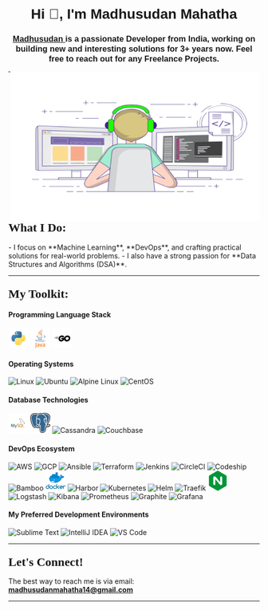<h1 align="center"><font face="Arial">Hi 👋, I'm Madhusudan Mahatha </font></h1>
<h3 align="center"><font face="Arial"><a href="https://www.linkedin.com/in/msmahatha/" target="_blank" rel="noreferrer">Madhusudan </a> is a passionate Developer from India, working on building new and interesting solutions for 3+ years now. Feel free to reach out for any Freelance Projects.</font></h3>

<img align="right" height="300" width="500" src="https://raw.githubusercontent.com/mikonoid/mikonoid/main/images/gifs/coder3.gif" alt="Coder GIF" />

---

<h3 align="left"><font size="+2" face="Verdana">What I Do:</font></h3>
- I focus on **Machine Learning**, **DevOps**, and crafting practical solutions for real-world problems.
- I also have a strong passion for **Data Structures and Algorithms (DSA)**.

---

<h3 align="left"><font size="+2" face="Verdana">My Toolkit:</font></h3>

#### Programming Language Stack
<p align="left">
    <img src="https://raw.githubusercontent.com/github/explore/80688e429a7d4ef2fca1e82350fe8e3517d3494d/topics/python/python.png" alt="Python" title="Python" width="40" height="40"/>
    <img src="https://raw.githubusercontent.com/github/explore/80688e429a7d4ef2fca1e82350fe8e3517d3494d/topics/java/java.png" alt="Java" title="Java" width="40" height="40"/>
    <img src="https://raw.githubusercontent.com/github/explore/80688e429a7d4ef2fca1e82350fe8e3517d3494d/topics/go/go.png" alt="Go" title="Go" width="40" height="40"/>
</p>

#### Operating Systems
<p align="left">
    <img src="https://brandlogos.net/wp-content/uploads/2020/03/Linux-logo.png" alt="Linux" title="Linux" width="40" height="40"/>
    <img src="https://www.vectorlogo.zone/logos/ubuntu/ubuntu-icon.svg" alt="Ubuntu" title="Ubuntu" width="40" height="40"/>
    <img src="https://www.vectorlogo.zone/logos/alpinelinux/alpinelinux-icon.svg" alt="Alpine Linux" title="Alpine Linux" width="40" height="40"/>
    <img src="https://www.vectorlogo.zone/logos/centos/centos-icon.svg" alt="CentOS" title="CentOS" width="40" height="40"/>
</p>

#### Database Technologies
<p align="left">
    <img src="https://raw.githubusercontent.com/github/explore/80688e429a7d4ef2fca1e82350fe8e3517d3494d/topics/mysql/mysql.png" alt="MySQL" title="MySQL" width="40" height="40"/>
    <img src="https://raw.githubusercontent.com/github/explore/80688e429a7d4ef2fca1e82350fe8e3517d3494d/topics/postgresql/postgresql.png" alt="PostgreSQL" title="PostgreSQL" width="40" height="40"/>
    <img src="https://www.vectorlogo.zone/logos/apache_cassandra/apache_cassandra-icon.svg" alt="Cassandra" title="Cassandra" width="40" height="40"/>
    <img src="https://www.vectorlogo.zone/logos/couchbase/couchbase-icon.svg" alt="Couchbase" title="Couchbase" width="40" height="40"/>
</p>

#### DevOps Ecosystem
<p align="left">
    <img src="https://www.vectorlogo.zone/logos/amazon_aws/amazon_aws-icon.svg" alt="AWS" title="AWS" width="40" height="40"/>
    <img src="https://www.vectorlogo.zone/logos/google_cloud/google_cloud-icon.svg" alt="GCP" title="GCP" width="40" height="40"/>
    <img src="https://www.vectorlogo.zone/logos/ansible/ansible-icon.svg" alt="Ansible" title="Ansible" width="40" height="40"/>
    <img src="https://www.vectorlogo.zone/logos/terraformio/terraformio-icon.svg" alt="Terraform" title="Terraform" width="40" height="40"/>
    <img src="https://www.vectorlogo.zone/logos/jenkins/jenkins-icon.svg" alt="Jenkins" title="Jenkins" width="40" height="40"/>
    <img src="https://www.vectorlogo.zone/logos/circleci/circleci-icon.svg" alt="CircleCI" title="CircleCI" width="40" height="40"/>
    <img src="https://www.vectorlogo.zone/logos/codeship/codeship-icon.svg" alt="Codeship" title="Codeship" width="40" height="40"/>
    <img src="https://www.vectorlogo.zone/logos/atlassian_bamboo/atlassian_bamboo-icon.svg" alt="Bamboo" title="Bamboo" width="40" height="40"/>
    <img src="https://raw.githubusercontent.com/github/explore/80688e429a7d4ef2fca1e82350fe8e3517d3494d/topics/docker/docker.png" alt="Docker" title="Docker" width="40" height="40"/>
    <img src="https://www.vectorlogo.zone/logos/goharborio/goharborio-icon.svg" alt="Harbor" title="Harbor" width="40" height="40"/>
    <img src="https://www.vectorlogo.zone/logos/kubernetes/kubernetes-icon.svg" alt="Kubernetes" title="Kubernetes" width="40" height="40"/>
    <img src="https://www.vectorlogo.zone/logos/helmsh/helmsh-icon.svg" alt="Helm" title="Helm" width="40" height="40"/>
    <img src="https://www.vectorlogo.zone/logos/traefikio/traefikio-icon.svg" alt="Traefik" title="Traefik" width="40" height="40"/>
    <img src="https://raw.githubusercontent.com/github/explore/85cceaeeaf993ca35664dc37ea24f9237fbbfc14/topics/nginx/nginx.png" alt="Nginx" title="Nginx" width="40" height="40"/>
    <img src="https://www.vectorlogo.zone/logos/elasticco_logstash/elasticco_logstash-icon.svg" alt="Logstash" title="Logstash" width="40" height="40"/>
    <img src="https://www.vectorlogo.zone/logos/elasticco_kibana/elasticco_kibana-icon.svg" alt="Kibana" title="Kibana" width="40" height="40"/>
    <img src="https://www.vectorlogo.zone/logos/prometheusio/prometheusio-icon.svg" alt="Prometheus" title="Prometheus" width="40" height="40"/>
    <img src="https://www.vectorlogo.zone/logos/graphiteapp/graphiteapp-icon.svg" alt="Graphite" title="Graphite" width="40" height="40"/>
    <img src="https://www.vectorlogo.zone/logos/grafana/grafana-icon.svg" alt="Grafana" title="Grafana" width="40" height="40"/>
</p>

#### My Preferred Development Environments
<p align="left">
    <img src="https://cdn.worldvectorlogo.com/logos/sublime-text.svg" alt="Sublime Text" title="Sublime Text" width="40" height="40"/>
    <img src="https://cdn.worldvectorlogo.com/logos/intellij-idea-1.svg" alt="IntelliJ IDEA" title="IntelliJ IDEA" width="40" height="40"/>
    <img src="https://www.vectorlogo.zone/logos/visualstudio_code/visualstudio_code-icon.svg" alt="VS Code" title="VS Code" width="40" height="40"/>
</p>

---

<h3 align="left"><font size="+2" face="Verdana">Let's Connect!</font></h3>
<p align="left">
    The best way to reach me is via email: <b><a href="mailto:madhusudanmahatha14@gmail.com">madhusudanmahatha14@gmail.com</a></b>
</p>

---
